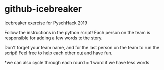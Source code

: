 # github-icebreaker
Icebreaker exercise for PyschHack 2019

Follow the instructions in the python script!
Each person on the team is responsible for adding a few words to the story. 

Don't forget your team name, and for the last person on the team to run the script!
Feel free to help each other out and have fun.


*we can also cycle through each round = 1 word if we have less words
